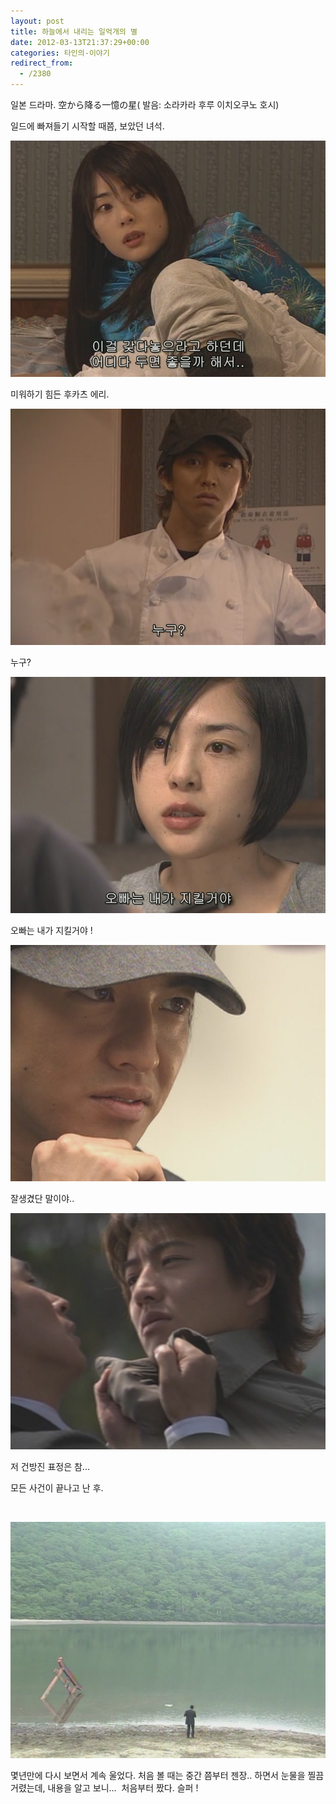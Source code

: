 ```yaml
---
layout: post
title: 하늘에서 내리는 일억개의 별
date: 2012-03-13T21:37:29+00:00
categories: 타인의-이야기
redirect_from:
  - /2380
---
```




일본 드라마. 空から降る一憶の星( 발음: 소라카라 후루 이치오쿠노 호시)

일드에 빠져들기 시작할 때쯤, 보았던 녀석.

![ ](/assets/media/uploads_1_cfile5.uf.134BFE344F5FBC1D2C614F.jpg)

미워하기 힘든 후카츠 에리.

 

 

![ ](/assets/media/uploads_1_cfile21.uf.154BFE344F5FBC1E2D7A0E.jpg)

누구?

 

![ ](/assets/media/uploads_1_cfile4.uf.174BFE344F5FBC1E2FD17C.jpg)

 

오빠는 내가 지킬거야 !

![ ](/assets/media/uploads_1_cfile9.uf.174BFE344F5FBC1F304377.jpg)

잘생겼단 말이야..

 

 

![ ](/assets/media/uploads_1_cfile6.uf.184BFE344F5FBC1F315ABC.jpg)

저 건방진 표정은 참...

 

모든 사건이 끝나고 난 후.

 

![ ](/assets/media/uploads_1_cfile4.uf.164BFE344F5FBC1E2E4B22.jpg)

몇년만에 다시 보면서 계속 울었다. 처음 볼 때는 중간 쯤부터 젠장.. 하면서 눈물을 찔끔거렸는데, 내용을 알고 보니...  처음부터 짰다. 슬퍼 !
